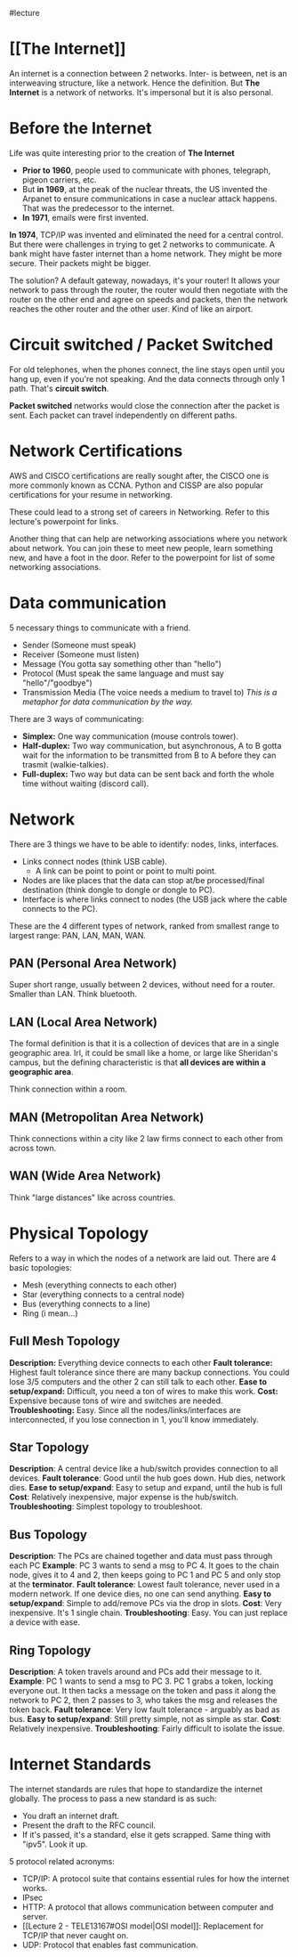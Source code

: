 #lecture
# [[The Internet]]
An internet is a connection between 2 networks. Inter- is between, net is an interweaving structure, like a network. Hence the definition.
But **The Internet** is a network of networks. It's impersonal but it is also personal.
# Before the Internet
Life was quite interesting prior to the creation of **The Internet**
- **Prior to 1960**, people used to communicate with phones, telegraph, pigeon carriers, etc.
- But **in 1969**, at the peak of the nuclear threats, the US invented the Arpanet to ensure communications in case a nuclear attack happens. That was the predecessor to the internet.
- **In 1971**, emails were first invented.

**In 1974**, TCP/IP was invented and eliminated the need for a central control. But there were challenges in trying to get 2 networks to communicate. A bank might have faster internet than a home network. They might be more secure. Their packets might be bigger. 

The solution? A default gateway, nowadays, it's your router! It allows your network to pass through the router, the router would then negotiate with the router on the other end and agree on speeds and packets, then the network reaches the other router and the other user. Kind of like an airport.
# Circuit switched / Packet Switched
For old telephones, when the phones connect, the line stays open until you hang up, even if you're not speaking. And the data connects through only 1 path. That's **circuit switch**.

**Packet switched** networks would close the connection after the packet is sent. Each packet can travel independently on different paths.
# Network Certifications
AWS and CISCO certifications are really sought after, the CISCO one is more commonly known as CCNA. Python and CISSP are also popular certifications for your resume in networking.

These could lead to a strong set of careers in Networking. Refer to this lecture's powerpoint for links.

Another thing that can help are networking associations where you network about network. You can join these to meet new people, learn something new, and have a foot in the door. Refer to the powerpoint for list of some networking associations.
# Data communication
5 necessary things to communicate with a friend.
- Sender (Someone must speak)
- Receiver (Someone must listen)
- Message (You gotta say something other than "hello")
- Protocol (Must speak the same language and must say "hello"/"goodbye")
- Transmission Media (The voice needs a medium to travel to)
*This is a metaphor for data communication by the way.*

There are 3 ways of communicating:
- **Simplex:** One way communication (mouse controls tower).
- **Half-duplex:** Two way communication, but asynchronous, A to B gotta wait for the information to be transmitted from B to A before they can trasmit (walkie-talkies).
- **Full-duplex:** Two way but data can be sent back and forth the whole time without waiting (discord call).
# Network
There are 3 things we have to be able to identify: nodes, links, interfaces.
- Links connect nodes (think USB cable).
	- A link can be point to point or point to multi point.
- Nodes are like places that the data can stop at/be processed/final destination (think dongle to dongle or dongle to PC).
- Interface is where links connect to nodes (the USB jack where the cable connects to the PC).

These are the 4 different types of network, ranked from smallest range to largest range: PAN, LAN, MAN, WAN.
## PAN (Personal Area Network)
Super short range, usually between 2 devices, without need for a router. Smaller than LAN. Think bluetooth.
## LAN (Local Area Network)
The formal definition is that it is a collection of devices that are in a single geographic area.
Irl, it could be small like a home, or large like Sheridan's campus, but the defining characteristic is that **all devices are within a geographic area**.

Think connection within a room.
## MAN (Metropolitan Area Network)
Think connections within a city like 2 law firms connect to each other from across town.
## WAN (Wide Area Network)
Think "large distances" like across countries.
# Physical Topology
Refers to a way in which the nodes of a network are laid out.
There are 4 basic topologies: 
- Mesh (everything connects to each other)
- Star (everything connects to a central node)
- Bus (everything connects to a line)
- Ring (i mean...)
## Full Mesh Topology
**Description:** Everything device connects to each other
**Fault tolerance:** Highest fault tolerance since there are many backup connections. You could lose 3/5 computers and the other 2 can still talk to each other.
**Ease to setup/expand:** Difficult, you need a ton of wires to make this work.
**Cost:** Expensive because tons of wire and switches are needed.
**Troubleshooting:** Easy. Since all the nodes/links/interfaces are interconnected, if you lose connection in 1, you'll know immediately.
## Star Topology
**Description**: A central device like a hub/switch provides connection to all devices.
**Fault tolerance**: Good until the hub goes down. Hub dies, network dies.
**Ease to setup/expand**: Easy to setup and expand, until the hub is full
**Cost**: Relatively inexpensive, major expense is the hub/switch.
**Troubleshooting**: Simplest topology to troubleshoot.
## Bus Topology
**Description**: The PCs are chained together and data must pass through each PC
**Example**: PC 3 wants to send a msg to PC 4. It goes to the chain node, gives it to 4 and 2, then keeps going to PC 1 and PC 5 and only stop at the **terminator**.
**Fault tolerance**: Lowest fault tolerance, never used in a modern network. If one device dies, no one can send anything.
**Easy to setup/expand**: Simple to add/remove PCs via the drop in slots.
**Cost**: Very inexpensive. It's 1 single chain.
**Troubleshooting**: Easy. You can just replace a device with ease.
## Ring Topology
**Description**: A token travels around and PCs add their message to it.
**Example**: PC 1 wants to send a msg to PC 3. PC 1 grabs a token, locking everyone out. It then tacks a message on the token and pass it along the network to PC 2, then 2 passes to 3, who takes the msg and releases the token back.
**Fault tolerance**: Very low fault tolerance - arguably as bad as bus.
**Easy to setup/expand**: Still pretty simple, not as simple as star.
**Cost**: Relatively inexpensive.
**Troubleshooting**: Fairly difficult to isolate the issue.
# Internet Standards
The internet standards are rules that hope to standardize the internet globally.
The process to pass a new standard is as such:
- You draft an internet draft.
- Present the draft to the RFC council.
- If it's passed, it's a standard, else it gets scrapped.
Same thing with "ipv5". Look it up.

5 protocol related acronyms:
- TCP/IP: A protocol suite that contains essential rules for how the internet works.
- IPsec
- HTTP: A protocol that allows communication between computer and server.
- [[Lecture 2 - TELE13167#OSI model|OSI model]]: Replacement for TCP/IP that never caught on.
- UDP: Protocol that enables fast communication.